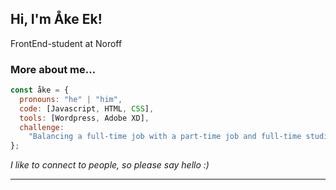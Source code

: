 <h2> Hi, I'm Åke Ek! </h2>

<p>FrontEnd-student at Noroff</p>

### More about me...

```javascript
const åke = {
  pronouns: "he" | "him",
  code: [Javascript, HTML, CSS],
  tools: [Wordpress, Adobe XD],
  challenge:
    "Balancing a full-time job with a part-time job and full-time studies",
};
```

<em>I like to connect to people, so please say hello :)</em>

---
